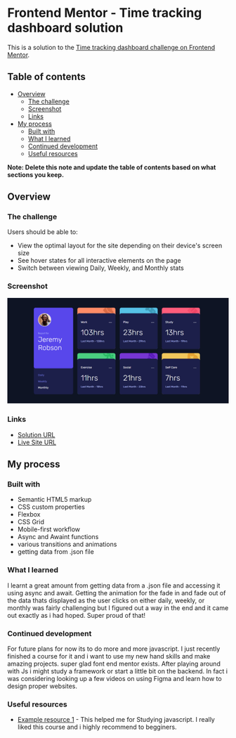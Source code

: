 # Frontend Mentor - Time tracking dashboard solution

This is a solution to the [Time tracking dashboard challenge on Frontend Mentor](https://www.frontendmentor.io/challenges/time-tracking-dashboard-UIQ7167Jw).

## Table of contents

- [Overview](#overview)
  - [The challenge](#the-challenge)
  - [Screenshot](#screenshot)
  - [Links](#links)
- [My process](#my-process)
  - [Built with](#built-with)
  - [What I learned](#what-i-learned)
  - [Continued development](#continued-development)
  - [Useful resources](#useful-resources)

**Note: Delete this note and update the table of contents based on what sections you keep.**

## Overview


### The challenge

Users should be able to:

- View the optimal layout for the site depending on their device's screen size
- See hover states for all interactive elements on the page
- Switch between viewing Daily, Weekly, and Monthly stats

### Screenshot

![](./images/final-solution.jpg)

### Links

- [Solution URL](https://www.frontendmentor.io/solutions/time-tracking-dashboard-using-htmlcss-js-asyncawait-and-transition-mLVMcONG2)
- [Live Site URL](https://mohsin316.github.io/Time-tracking-dashboard/)

## My process

### Built with

- Semantic HTML5 markup
- CSS custom properties
- Flexbox
- CSS Grid
- Mobile-first workflow
- Async and Awaint functions
- various transitions and animations
- getting data from .json file 

### What I learned

I learnt a great amount from getting data from a .json file and accessing it using async and await. Getting the animation for the fade in and fade out of the data thats displayed as the user clicks on either daily, weekly, or monthly was fairly challenging but I figured out a way in the end and it came out exactly as i had hoped. Super proud of that!

### Continued development

For future plans for now its to do more and more javascript. I just recently finished a course for it and i want to use my new hand skills and make amazing projects. super glad font end mentor exists. After playing around with Js i might study a framework or start a little bit on the backend. In fact i was considering looking up a few videos on using Figma and learn how to design proper websites.

### Useful resources

- [Example resource 1](https://netninja.dev/courses) - This helped me for Studying javascript. I really liked this course and i highly recommend to begginers.
